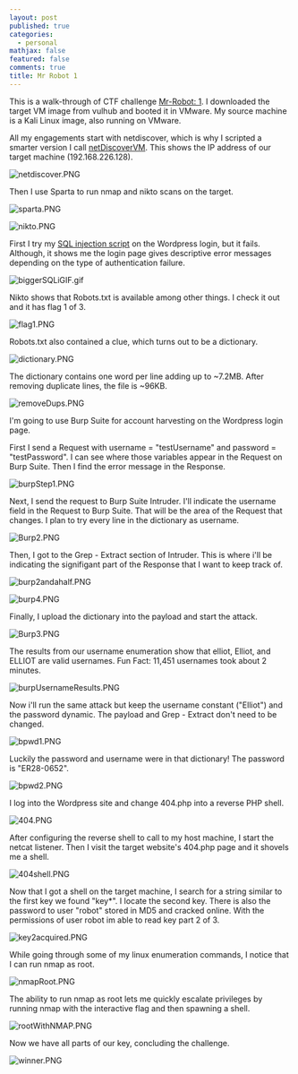 ```yaml
---
layout: post
published: true
categories:
  - personal  
mathjax: false
featured: false
comments: true
title: Mr Robot 1
---
```


This is a walk-through of CTF challenge [Mr-Robot: 1](https://www.vulnhub.com/entry/mr-robot-1,151/). I downloaded the target VM image from vulhub and booted it in VMware. My source machine is a Kali Linux image, also running on VMware.

All my engagements start with netdiscover, which is why I scripted a smarter version I call [netDiscoverVM](https://github.com/davidodza/Pre-OSCP/blob/master/netdiscoverVM.bash). This shows the IP address of our target machine (192.168.226.128).

![netdiscover.PNG]({{site.baseurl}}/images/MrRobot/netdiscover.PNG)

Then I use Sparta to run nmap and nikto scans on the target.

![sparta.PNG]({{site.baseurl}}/images/MrRobot/sparta.PNG)

![nikto.PNG]({{site.baseurl}}/images/MrRobot/nikto.PNG)

First I try my [SQL injection script](https://github.com/davidodza/Pre-OSCP/blob/master/LogonInjectionSQL.py) on the Wordpress login, but it fails. Although, it shows me the login page gives descriptive error messages depending on the type of authentication failure. 

![biggerSQLiGIF.gif]({{site.baseurl}}/images/MrRobot/biggerSQLiGIF.gif)

Nikto shows that Robots.txt is available among other things. I check it out and it has flag 1 of 3. 

![flag1.PNG]({{site.baseurl}}/images/MrRobot/flag1.PNG)

Robots.txt also contained a clue, which turns out to be a dictionary. 

![dictionary.PNG]({{site.baseurl}}/images/MrRobot/dictionary.PNG)

The dictionary contains one word per line adding up to ~7.2MB. After removing duplicate lines, the file is ~96KB.

![removeDups.PNG]({{site.baseurl}}/images/MrRobot/removeDups.PNG)

I'm going to use Burp Suite for account harvesting on the Wordpress login page. 

First I send a Request with username = "testUsername" and password = "testPassword". I can see where those variables appear in the Request on Burp Suite. Then I find the error message in the Response. 

![burpStep1.PNG]({{site.baseurl}}/images/MrRobot/burpStep1.PNG)

Next, I send the request to Burp Suite Intruder. I'll indicate the username field in the Request to Burp Suite. That will be the area of the Request that changes. I plan to try every line in the dictionary as username.

![Burp2.PNG]({{site.baseurl}}/images/MrRobot/Burp2.PNG)

Then, I got to the Grep - Extract section of Intruder. This is where i'll be indicating the signifigant part of the Response that I want to keep track of.

![burp2andahalf.PNG]({{site.baseurl}}/images/MrRobot/burp2andahalf.PNG)

![burp4.PNG]({{site.baseurl}}/images/MrRobot/burp4.PNG)

Finally, I upload the dictionary into the payload and start the attack.

![Burp3.PNG]({{site.baseurl}}/images/MrRobot/Burp3.PNG)

The results from our username enumeration show that elliot, Elliot, and ELLIOT are valid usernames.
Fun Fact: 11,451 usernames took about 2 minutes.

![burpUsernameResults.PNG]({{site.baseurl}}/images/MrRobot/burpUsernameResults.PNG)

Now i'll run the same attack but keep the username constant ("Elliot") and the password dynamic. The payload and Grep - Extract don't need to be changed.

![bpwd1.PNG]({{site.baseurl}}/images/MrRobot/bpwd1.PNG)

Luckily the password and username were in that dictionary! The password is "ER28-0652".

![bpwd2.PNG]({{site.baseurl}}/images/MrRobot/bpwd2.PNG)

I log into the Wordpress site and change 404.php into a reverse PHP shell.

![404.PNG]({{site.baseurl}}/images/MrRobot/404.PNG)

After configuring the reverse shell to call to my host machine, I start the netcat listener. Then I visit the target website's 404.php page and it shovels me a shell.

![404shell.PNG]({{site.baseurl}}/images/MrRobot/404shell.PNG)

Now that I got a shell on the target machine, I search for a string similar to the first key we found "key*". I locate the second key. There is also the password to user "robot" stored in MD5 and cracked online. With the permissions of user robot im able to read key part 2 of 3.

![key2acquired.PNG]({{site.baseurl}}/images/MrRobot/key2acquired.PNG)

While going through some of my linux enumeration commands, I notice that I can run nmap as root.

![nmapRoot.PNG]({{site.baseurl}}/images/MrRobot/nmapRoot.PNG)


The ability to run nmap as root lets me quickly escalate privileges by running nmap with the interactive flag and then spawning a shell.

![rootWithNMAP.PNG]({{site.baseurl}}/images/MrRobot/rootWithNMAP.PNG)

Now we have all parts of our key, concluding the challenge.

![winner.PNG]({{site.baseurl}}/images/MrRobot/winner.PNG)

